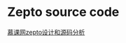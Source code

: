 # Zepto source code

<a href="https://www.kancloud.cn/wangfupeng/zepto-design-srouce/173683" target="_blank">慕课网zepto设计和源码分析</a>